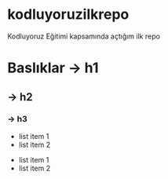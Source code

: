# kodluyoruzilkrepo
Kodluyoruz Eğitimi kapsamında açtığım ilk repo
# Baslıklar -> h1
## -> h2
### -> h3

- list item 1
- list item 2

* list item 1
* list item 2